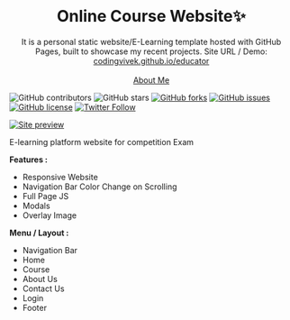 <!-- PROJECT LOGO -->
<br />
<p align="center">
  <h1 align="center">Online Course Website✨</h1>

  <p align="center">
    It is a personal static website/E-Learning template hosted with GitHub Pages, built to showcase my recent projects. Site URL / Demo: 
    <a href="https://codingvivek.github.io/educator/">codingvivek.github.io/educator</a>
    <br />
    <br />
    <a href="https://codingvivek.github.io">About Me</a>
  </p>
</p>

![GitHub contributors](https://img.shields.io/github/contributors/codingvivek/portfolio?color=ffcc66&style=for-the-badge)
![GitHub stars](https://img.shields.io/github/stars/codingvivek/portfolio?color=ffcc66&style=for-the-badge)
[![GitHub forks](https://img.shields.io/github/forks/codingvivek/portfolio?style=for-the-badge)](https://github.com/codingvivek/star_book/network)
[![GitHub issues](https://img.shields.io/github/issues/codingvivek/portfolio?color=ffcc66&style=for-the-badge)](https://github.com/codingvivek/star_book/issues)
[![GitHub license](https://img.shields.io/github/license/codingvivek/portfolio?style=for-the-badge)](https://github.com/codingvivek/home/blob/master/LICENSE)
[![Twitter Follow](https://img.shields.io/twitter/follow/codingvivek?color=ffcc66&logo=twitter&logoColor=ffffff&style=for-the-badge)](https://twitter.com/codingvivek)

[![Site preview](/imag/home.png)](https://codingvivek.github.io/educator/)


E-learning platform website for competition Exam

**Features :**

- Responsive Website
- Navigation Bar Color Change on Scrolling
- Full Page JS
- Modals
- Overlay Image

**Menu / Layout :**

- Navigation Bar
- Home
- Course
- About Us
- Contact Us
- Login
- Footer
